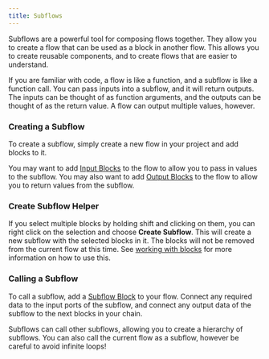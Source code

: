 ```yaml
---
title: Subflows
---
```


Subflows are a powerful tool for composing flows together. They allow you to create a flow that can be used as a block in another flow. This allows you to create reusable components, and to create flows that are easier to understand.

If you are familiar with code, a flow is like a function, and a subflow is like a function call. You can pass inputs into a subflow, and it will return outputs. The inputs can be thought of as function arguments, and the outputs can be thought of as the return value. A flow can output multiple values, however.

### Creating a Subflow

To create a subflow, simply create a new flow in your project and add blocks to it.

You may want to add [Input Blocks](../block-reference/input) to the flow to allow you to pass in values to the subflow. You may also want to add [Output Blocks](../block-reference/output) to the flow to allow you to return values from the subflow.

### Create Subflow Helper

If you select multiple blocks by holding shift and clicking on them, you can right click on the selection and choose **Create Subflow**. This will create a new subflow with the selected blocks in it. The blocks will not be removed from the current flow at this time. See [working with blocks](./adding-connecting-blocks) for more information on how to use this.

### Calling a Subflow

To call a subflow, add a [Subflow Block](../block-reference/subflow) to your flow. Connect any required data to the input ports of the subflow, and connect any output data of the subflow to the next blocks in your chain.

Subflows can call other subflows, allowing you to create a hierarchy of subflows. You can also call the current flow as a subflow, however be careful to avoid infinite loops!
